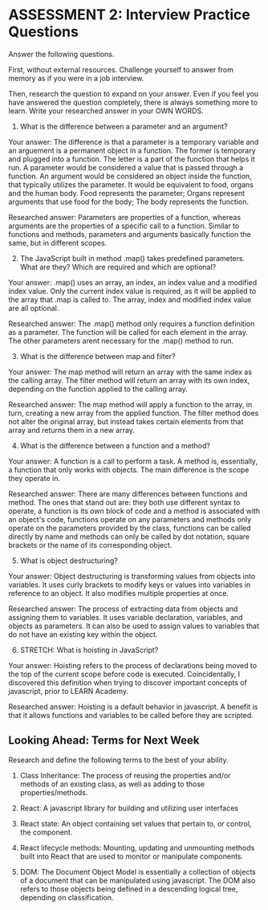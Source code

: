 # ASSESSMENT 2: Interview Practice Questions

Answer the following questions.

First, without external resources. Challenge yourself to answer from memory as if you were in a job interview.

Then, research the question to expand on your answer. Even if you feel you have answered the question completely, there is always something more to learn. Write your researched answer in your OWN WORDS.

1. What is the difference between a parameter and an argument?

  Your answer: The difference is that a parameter is a temporary variable and an arguement is a permanent object in a function. The former is temporary and plugged into a function. The letter is a part of the function that helps it run. A parameter would be considered a value that is passed through a function. An argument would be considered an object inside the function, that typically utilizes the parameter. It would be equivalent to food, organs and the human body. Food represents the parameter; Organs represent arguments that use food for the body; The body represents the function. 

  Researched answer: Parameters are properties of a function, whereas arguments are the properties of a specific call to a function. Similar to functions and methods, parameters and arguments basically function the same, but in different scopes. 



2. The JavaScript built in method .map() takes predefined parameters. What are they? Which are required and which are optional?

  Your answer: .map() uses an array, an index, an index value and a modified index value. Only the current index value is required, as it will be applied to the array that .map is called to. The array, index and modified index value are all optional.

  Researched answer: The .map() method only requires a function definition as a parameter. The function will be called for each element in the array. The other parameters arent necessary for the .map() method to run.



3. What is the difference between map and filter?

  Your answer: The map method will return an array with the same index as the calling array. The filter method will return an array with its own index, depending on the function applied to the calling array. 

  Researched answer: The map method will apply a function to the array, in turn, creating a new array from the applied function. The filter method does not alter the original array, but instead takes certain elements from that array and returns them in a new array.



4. What is the difference between a function and a method?

  Your answer: A function is a call to perform a task. A method is, essentially, a function that only works with objects. The main difference is the scope they operate in. 

  Researched answer: There are many differences between functions and method. The ones that stand out are: they both use different syntax to operate, a function is its own block of code and a method is associated with an object's code, functions operate on any parameters and methods only operate on the parameters provided by the class, functions can be called directly by name and methods can only be called by dot notation, square brackets or the name of its corresponding object.



5. What is object destructuring?

  Your answer: Object destructuring is transforming values from objects into variables. It uses curly brackets to modify keys or values into variables in reference to an object. It also modifies multiple properties at once. 

  Researched answer: The process of extracting data from objects and assigning them to variables. It uses variable declaration, variables, and objects as parameters. It can also be used to assign values to variables that do not have an existing key within the object.  



6. STRETCH: What is hoisting in JavaScript?

  Your answer: Hoisting refers to the process of declarations being moved to the top of the current scope before code is executed. Coincidentally, I discovered this definition when trying to discover important concepts of javascript, prior to LEARN Academy. 

  Researched answer: Hoisting is a default behavior in javascript. A benefit is that it allows functions and variables to be called before they are scripted. 



## Looking Ahead: Terms for Next Week

Research and define the following terms to the best of your ability.

1. Class Inheritance: The process of reusing the properties and/or methods of an existing class, as well as adding to those properties/methods.

2. React: A javascript library for building and utilizing user interfaces 

3. React state: An object containing set values that pertain to, or control, the component. 

4. React lifecycle methods: Mounting, updating and unmounting methods built into React that are used to monitor or manipulate components. 

5. DOM: The Document Object Model is essentially a collection of objects of a document that can be manipulated using javascript. The DOM also refers to those objects being defined in a descending logical tree, depending on classification. 
